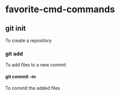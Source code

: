 # favorite-cmd-commands

## git init

To create a repository

### git add

To add files to a new commit

#### git commit -m

To commit the added files
